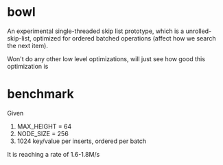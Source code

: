 # bowl

An experimental single-threaded skip list prototype, which is a unrolled-skip-list, optimized for ordered batched operations (affect how we search the next item). 

Won't do any other low level optimizations, will just see how good this optimization is

# benchmark

Given
1. MAX_HEIGHT = 64
2. NODE_SIZE = 256
3. 1024 key/value per inserts, ordered per batch

It is reaching a rate of 1.6-1.8M/s
